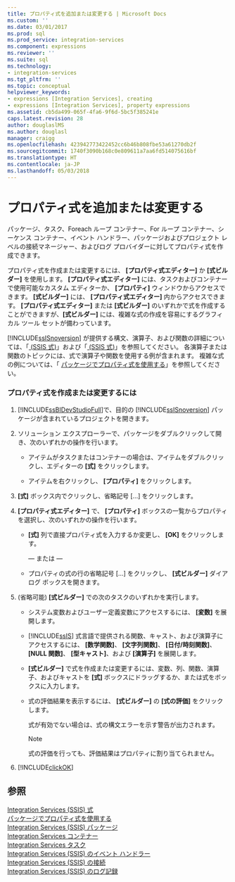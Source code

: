 ```yaml
---
title: プロパティ式を追加または変更する | Microsoft Docs
ms.custom: ''
ms.date: 03/01/2017
ms.prod: sql
ms.prod_service: integration-services
ms.component: expressions
ms.reviewer: ''
ms.suite: sql
ms.technology:
- integration-services
ms.tgt_pltfrm: ''
ms.topic: conceptual
helpviewer_keywords:
- expressions [Integration Services], creating
- expressions [Integration Services], property expressions
ms.assetid: cb5da499-065f-4fa6-9f6d-5bc5f385241e
caps.latest.revision: 28
author: douglaslMS
ms.author: douglasl
manager: craigg
ms.openlocfilehash: 423942773422452cc6b46b808fbe53a61270db2f
ms.sourcegitcommit: 1740f3090b168c0e809611a7aa6fd514075616bf
ms.translationtype: HT
ms.contentlocale: ja-JP
ms.lasthandoff: 05/03/2018
---
```

# <a name="add-or-change-a-property-expression"></a>プロパティ式を追加または変更する
  パッケージ、タスク、Foreach ループ コンテナー、For ループ コンテナー、シーケンス コンテナー、イベント ハンドラー、パッケージおよびプロジェクト レベルの接続マネージャー、およびログ プロバイダーに対してプロパティ式を作成できます。  
  
 プロパティ式を作成または変更するには、 **[プロパティ式エディター]** か **[式ビルダー]** を使用します。 **[プロパティ式エディター]** には、タスクおよびコンテナーで使用可能なカスタム エディターか、 **[プロパティ]** ウィンドウからアクセスできます。 **[式ビルダー]** には、 **[プロパティ式エディター]** 内からアクセスできます。 **[プロパティ式エディター]** または **[式ビルダー]** のいずれかで式を作成することができますが、**[式ビルダー]** には、複雑な式の作成を容易にするグラフィカル ツール セットが備わっています。  
  
 [!INCLUDE[ssISnoversion](../../includes/ssisnoversion-md.md)] が提供する構文、演算子、および関数の詳細については、「[ &#40;SSIS 式&#41;](../../integration-services/expressions/operators-ssis-expression.md)」および「[ &#40;SSIS 式&#41;](../../integration-services/expressions/functions-ssis-expression.md)」を参照してください。 各演算子または関数のトピックには、式で演算子や関数を使用する例が含まれます。 複雑な式の例については、「 [パッケージでプロパティ式を使用する](../../integration-services/expressions/use-property-expressions-in-packages.md)」を参照してください。  
  
### <a name="to-create-or-change-a-property-expression"></a>プロパティ式を作成または変更するには  
  
1.  [!INCLUDE[ssBIDevStudioFull](../../includes/ssbidevstudiofull-md.md)]で、目的の [!INCLUDE[ssISnoversion](../../includes/ssisnoversion-md.md)] パッケージが含まれているプロジェクトを開きます。  
  
2.  ソリューション エクスプローラーで、パッケージをダブルクリックして開き、次のいずれかの操作を行います。  
  
    -   アイテムがタスクまたはコンテナーの場合は、アイテムをダブルクリックし、エディターの **[式]** をクリックします。  
  
    -   アイテムを右クリックし、 **[プロパティ]** をクリックします。  
  
3.  **[式]** ボックス内でクリックし、省略記号 [...] をクリックします。  
  
4.  **[プロパティ式エディター]** で、 **[プロパティ]** ボックスの一覧からプロパティを選択し、次のいずれかの操作を行います。  
  
    -   **[式]** 列で直接プロパティ式を入力するか変更し、 **[OK]** をクリックします。  
  
         — または —  
  
    -   プロパティの式の行の省略記号 [...] をクリックし、 **[式ビルダー]** ダイアログ ボックスを開きます。  
  
5.  (省略可能) **[式ビルダー]** での次のタスクのいずれかを実行します。  
  
    -   システム変数およびユーザー定義変数にアクセスするには、 **[変数]** を展開します。  
  
    -   [!INCLUDE[ssIS](../../includes/ssis-md.md)] 式言語で提供される関数、キャスト、および演算子にアクセスするには、 **[数学関数]**、 **[文字列関数]**、 **[日付/時刻関数]**、 **[NULL 関数]**、 **[型キャスト]**、および **[演算子]** を展開します。  
  
    -   **[式ビルダー]** で式を作成または変更するには、変数、列、関数、演算子、およびキャストを **[式]** ボックスにドラッグするか、または式をボックスに入力します。  
  
    -   式の評価結果を表示するには、 **[式ビルダー]** の **[式の評価]** をクリックします。  
  
         式が有効でない場合は、式の構文エラーを示す警告が出力されます。  
  
        > [!NOTE]  
        >  式の評価を行っても、評価結果はプロパティに割り当てられません。  
  
6.  [!INCLUDE[clickOK](../../includes/clickok-md.md)]  
  
## <a name="see-also"></a>参照  
 [Integration Services &#40;SSIS&#41; 式](../../integration-services/expressions/integration-services-ssis-expressions.md)   
 [パッケージでプロパティ式を使用する](../../integration-services/expressions/use-property-expressions-in-packages.md)   
 [Integration Services &#40;SSIS&#41; パッケージ](../../integration-services/integration-services-ssis-packages.md)   
 [Integration Services コンテナー](../../integration-services/control-flow/integration-services-containers.md)   
 [Integration Services タスク](../../integration-services/control-flow/integration-services-tasks.md)   
 [Integration Services &#40;SSIS&#41; のイベント ハンドラー](../../integration-services/integration-services-ssis-event-handlers.md)   
 [Integration Services &#40;SSIS&#41; の接続](../../integration-services/connection-manager/integration-services-ssis-connections.md)   
 [Integration Services &#40;SSIS&#41; のログ記録](../../integration-services/performance/integration-services-ssis-logging.md)  
  
  
